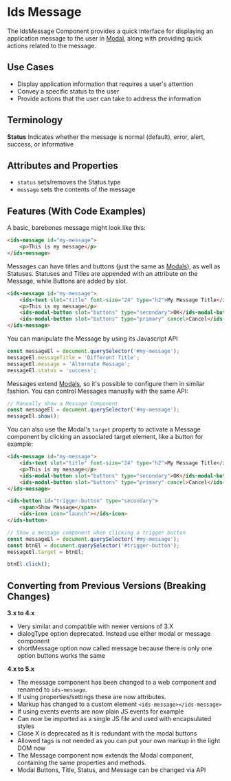 # Ids Message

The IdsMessage Component provides a quick interface for displaying an application message to the user in [Modal]('../ids-modal/README.md'), along with providing quick actions related to the message.

## Use Cases

- Display application information that requires a user's attention
- Convey a specific status to the user
- Provide actions that the user can take to address the information

## Terminology

**Status** Indicates whether the message is normal (default), error, alert, success, or informative

## Attributes and Properties

- `status` sets/removes the Status type
- `message` sets the contents of the message

## Features (With Code Examples)

A basic, barebones message might look like this:

```html
<ids-message id="my-message">
    <p>This is my message</p>
</ids-message>
```

Messages can have titles and buttons (just the same as [Modals](../ids-modal/README.md)), as well as Statuses.  Statuses and Titles are appended with an attribute on the Message, while Buttons are added by slot.

```html
<ids-message id="my-message">
    <ids-text slot="title" font-size="24" type="h2">My Message Title</ids-text>
    <p>This is my message</p>
    <ids-modal-button slot="buttons" type="secondary">OK</ids-modal-button>
    <ids-modal-button slot="buttons" type="primary" cancel>Cancel</ids-modal-button>
</ids-message>
```

You can manipulate the Message by using its Javascript API

```js
const messageEl = document.querySelector('#my-message');
messageEl.messageTitle = 'Different Title';
messageEl.message = 'Alternate Message';
messageEl.status = 'success';
```

Messages extend [Modals](../ids-modal/README.md), so it's possible to configure them in similar fashion.  You can control Messages manually with the same API:

```js
// Manually show a Message Component
const messageEl = document.querySelector('#my-message');
messageEl.show();
```

You can also use the Modal's `target` property to activate a Message component by clicking an associated target element, like a button for example:

```html
<ids-message id="my-message">
    <ids-text slot="title" font-size="24" type="h2">My Message Title</ids-text>
    <p>This is my message</p>
    <ids-modal-button slot="buttons" type="secondary">OK</ids-modal-button>
    <ids-modal-button slot="buttons" type="primary" cancel>Cancel</ids-modal-button>
</ids-message>

<ids-button id="trigger-button" type="secondary">
    <span>Show Message</span>
    <ids-icon icon="launch"></ids-icon>
</ids-button>
```

```js
// Show a message component when clicking a trigger button
const messageEl = document.querySelector('#my-message');
const btnEl = document.querySelector('#trigger-button');
messageEl.target = btnEl;

btnEl.click();
```

## Converting from Previous Versions (Breaking Changes)

**3.x to 4.x**

- Very similar and compatible with newer versions of 3.X
- dialogType option deprecated. Instead use either modal or message component
- shortMessage option now called message because there is only one option buttons works the same

**4.x to 5.x**

- The message component has been changed to a web component and renamed to `ids-message`.
- If using properties/settings these are now attributes.
- Markup has changed to a custom element `<ids-message></ids-message>`
- If using events events are now plain JS events for example
- Can now be imported as a single JS file and used with encapsulated styles
- Close X is deprecated as it is redundant with the modal buttons
- Allowed tags is not needed as you can put your own markup in the light DOM now
- The Message component now extends the Modal component, containing the same properties and methods.
- Modal Buttons, Title, Status, and Message can be changed via API
